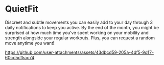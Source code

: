 # QuietFit

Discreet and subtle movements you can easily add to your day through 3 daily notifications to keep you active. By the end of the month, you might be surprised at how much time you’ve spent working on your mobility and strength alongside your regular workouts. Plus, you can request a random move anytime you want!

https://github.com/user-attachments/assets/43dbcd59-205a-4df5-9d17-60cc5cf5ac74

